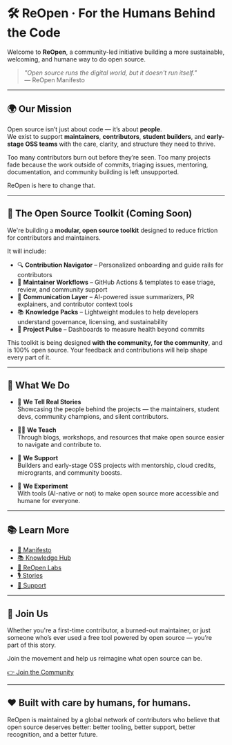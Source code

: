 # 🛠️ ReOpen · For the Humans Behind the Code

Welcome to **ReOpen**, a community-led initiative building a more sustainable, welcoming, and humane way to do open source.

> _"Open source runs the digital world, but it doesn't run itself."_  
> — ReOpen Manifesto

---

## 🌍 Our Mission

Open source isn’t just about code — it’s about **people**.  
We exist to support **maintainers**, **contributors**, **student builders**, and **early-stage OSS teams** with the care, clarity, and structure they need to thrive.

Too many contributors burn out before they’re seen. Too many projects fade because the work outside of commits, triaging issues, mentoring, documentation, and community building is left unsupported.

ReOpen is here to change that.

---

## 🧰 The Open Source Toolkit (Coming Soon)

We're building a **modular, open source toolkit** designed to reduce friction for contributors and maintainers.

It will include:

- 🔍 **Contribution Navigator** – Personalized onboarding and guide rails for contributors
- 🔄 **Maintainer Workflows** – GitHub Actions & templates to ease triage, review, and community support
- 💬 **Communication Layer** – AI-powered issue summarizers, PR explainers, and contributor context tools
- 📚 **Knowledge Packs** – Lightweight modules to help developers understand governance, licensing, and sustainability
- 🎯 **Project Pulse** – Dashboards to measure health beyond commits

This toolkit is being designed **with the community, for the community**, and is 100% open source. Your feedback and contributions will help shape every part of it.

---

## 🚀 What We Do

- 📖 **We Tell Real Stories**  
  Showcasing the people behind the projects — the maintainers, student devs, community champions, and silent contributors.

- 🧑‍🏫 **We Teach**  
  Through blogs, workshops, and resources that make open source easier to navigate and contribute to.

- 🤝 **We Support**  
  Builders and early-stage OSS projects with mentorship, cloud credits, microgrants, and community boosts.

- 🧪 **We Experiment**  
  With tools (AI-native or not) to make open source more accessible and humane for everyone.

---

## 📚 Learn More

- [📜 Manifesto](https://letsreopen.com/manifesto)  
- [📚 Knowledge Hub](https://letsreopen.com/knowledge-hub)  
- [🧪 ReOpen Labs](https://letsreopen.com/labs)  
- [🎙️ Stories](https://letsreopen.com/stories)  
- [🤝 Support](https://letsreopen.com/support)

---

## 👥 Join Us

Whether you're a first-time contributor, a burned-out maintainer, or just someone who’s ever used a free tool powered by open source — you’re part of this story.

Join the movement and help us reimagine what open source can be.

[👉 Join the Community](https://letsreopen.com/join)

---

## ❤️ Built with care by humans, for humans.

ReOpen is maintained by a global network of contributors who believe that open source deserves better: better tooling, better support, better recognition, and a better future.
